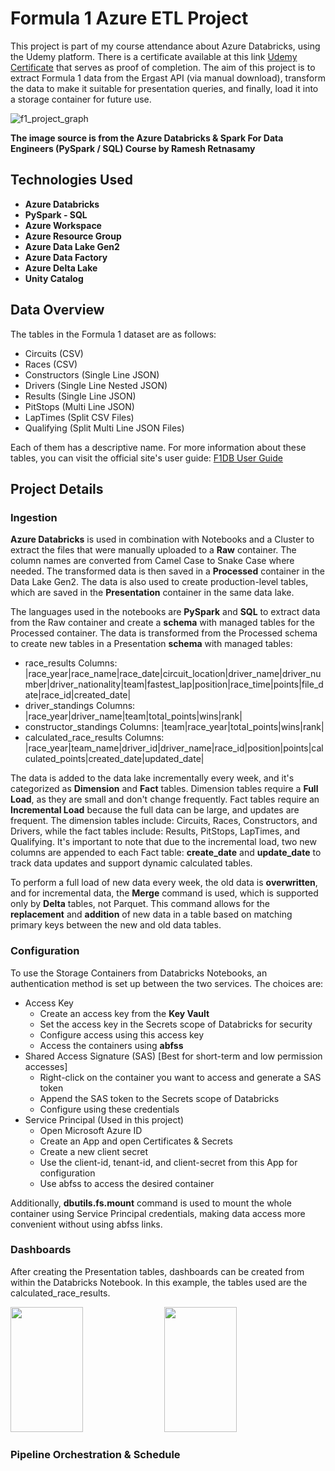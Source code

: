 # Formula 1 Azure ETL Project

This project is part of my course attendance about Azure Databricks, using the Udemy platform. There is a certificate available at this link [Udemy Certificate](https://ude.my/UC-e54cd93d-2409-4334-8495-18a514c3c0d3) that serves as proof of completion. The aim of this project is to extract Formula 1 data from the Ergast API (via manual download), transform the data to make it suitable for presentation queries, and finally, load it into a storage container for future use.

![f1_project_graph](https://github.com/dmoralis/AirflowETLWeatherProject/assets/56253720/c62296be-61a8-4df1-8d62-cb3f92a40941)

**The image source is from the Azure Databricks & Spark For Data Engineers (PySpark / SQL) Course by Ramesh Retnasamy**

## Technologies Used

- **Azure Databricks**
- **PySpark - SQL**
- **Azure Workspace**
- **Azure Resource Group**
- **Azure Data Lake Gen2**
- **Azure Data Factory**
- **Azure Delta Lake**
- **Unity Catalog**

## Data Overview

The tables in the Formula 1 dataset are as follows:

- Circuits (CSV)
- Races (CSV)
- Constructors (Single Line JSON)
- Drivers (Single Line Nested JSON)
- Results (Single Line JSON)
- PitStops (Multi Line JSON)
- LapTimes (Split CSV Files)
- Qualifying (Split Multi Line JSON Files)

Each of them has a descriptive name. For more information about these tables, you can visit the official site's user guide: [F1DB User Guide](https://ergast.com/docs/f1db_user_guide.txt)

## Project Details

### Ingestion

**Azure Databricks** is used in combination with Notebooks and a Cluster to extract the files that were manually uploaded to a **Raw** container. The column names are converted from Camel Case to Snake Case where needed. The transformed data is then saved in a **Processed** container in the Data Lake Gen2. The data is also used to create production-level tables, which are saved in the **Presentation** container in the same data lake.

The languages used in the notebooks are **PySpark** and **SQL** to extract data from the Raw container and create a **schema** with managed tables for the Processed container. The data is transformed from the Processed schema to create new tables in a Presentation **schema** with managed tables:

- race_results
    Columns: |race_year|race_name|race_date|circuit_location|driver_name|driver_number|driver_nationality|team|fastest_lap|position|race_time|points|file_date|race_id|created_date|
- driver_standings
    Columns: |race_year|driver_name|team|total_points|wins|rank|
- constructor_standings
    Columns: |team|race_year|total_points|wins|rank|
- calculated_race_results
    Columns: |race_year|team_name|driver_id|driver_name|race_id|position|points|calculated_points|created_date|updated_date|

The data is added to the data lake incrementally every week, and it's categorized as **Dimension** and **Fact** tables. Dimension tables require a **Full Load**, as they are small and don't change frequently. Fact tables require an **Incremental Load** because the full data can be large, and updates are frequent. The dimension tables include: Circuits, Races, Constructors, and Drivers, while the fact tables include: Results, PitStops, LapTimes, and Qualifying. It's important to note that due to the incremental load, two new columns are appended to each Fact table: **create_date** and **update_date** to track data updates and support dynamic calculated tables.

To perform a full load of new data every week, the old data is **overwritten**, and for incremental data, the **Merge** command is used, which is supported only by **Delta** tables, not Parquet. This command allows for the **replacement** and **addition** of new data in a table based on matching primary keys between the new and old data tables.

### Configuration

To use the Storage Containers from Databricks Notebooks, an authentication method is set up between the two services. The choices are:

- Access Key
  - Create an access key from the **Key Vault**
  - Set the access key in the Secrets scope of Databricks for security
  - Configure access using this access key
  - Access the containers using **abfss**
- Shared Access Signature (SAS) [Best for short-term and low permission accesses]
  - Right-click on the container you want to access and generate a SAS token
  - Append the SAS token to the Secrets scope of Databricks
  - Configure using these credentials
- Service Principal (Used in this project)
  - Open Microsoft Azure ID
  - Create an App and open Certificates & Secrets
  - Create a new client secret
  - Use the client-id, tenant-id, and client-secret from this App for configuration
  - Use abfss to access the desired container

Additionally, **dbutils.fs.mount** command is used to mount the whole container using Service Principal credentials, making data access more convenient without using abfss links.

### Dashboards

After creating the Presentation tables, dashboards can be created from within the Databricks Notebook. In this example, the tables used are the calculated_race_results.

<img src="https://github.com/dmoralis/AzureETLFormula1Project/assets/56253720/d6750208-8265-4837-a401-88034622a325"  width="48%" height="200px">
<img src="https://github.com/dmoralis/AzureETLFormula1Project/assets/56253720/7aeceb32-1317-43e2-a55d-d6c5e761ba8d"  width="48%" height="200px">

### Pipeline Orchestration & Schedule
